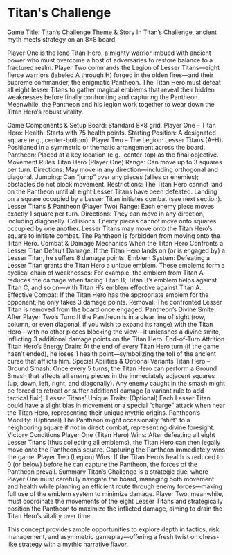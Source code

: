 # Titan's Challenge
Game Title: Titan’s Challenge
Theme & Story
In Titan’s Challenge, ancient myth meets strategy on an 8×8 board.

Player One is the lone Titan Hero, a mighty warrior imbued with ancient power who must overcome a host of adversaries to restore balance to a fractured realm.
Player Two commands the Legion of Lesser Titans—eight fierce warriors (labeled A through H) forged in the olden fires—and their supreme commander, the enigmatic Pantheon.
The Titan Hero must defeat all eight lesser Titans to gather magical emblems that reveal their hidden weaknesses before finally confronting and capturing the Pantheon. Meanwhile, the Pantheon and his legion work together to wear down the Titan Hero’s robust vitality.

Game Components & Setup
Board: Standard 8×8 grid.
Player One – Titan Hero:
Health: Starts with 75 health points.
Starting Position: A designated square (e.g., center-bottom).
Player Two – The Legion:
Lesser Titans (A–H): Positioned in a symmetric or thematic arrangement across the board.
Pantheon: Placed at a key location (e.g., center-top) as the final objective.
Movement Rules
Titan Hero (Player One)
Range: Can move up to 3 squares per turn.
Directions: May move in any direction—including orthogonal and diagonal.
Jumping: Can “jump” over any pieces (allies or enemies); obstacles do not block movement.
Restrictions:
The Titan Hero cannot land on the Pantheon until all eight Lesser Titans have been defeated.
Landing on a square occupied by a Lesser Titan initiates combat (see next section).
Lesser Titans & Pantheon (Player Two)
Range: Each enemy piece moves exactly 1 square per turn.
Directions: They can move in any direction, including diagonally.
Collisions:
Enemy pieces cannot move onto squares occupied by one another.
Lesser Titans may move onto the Titan Hero’s square to initiate combat.
The Pantheon is forbidden from moving onto the Titan Hero.
Combat & Damage Mechanics
When the Titan Hero Confronts a Lesser Titan
Default Damage:
If the Titan Hero lands on (or is engaged by) a Lesser Titan, he suffers 8 damage points.
Emblem System:
Defeating a Lesser Titan grants the Titan Hero a unique emblem.
These emblems form a cyclical chain of weaknesses:
For example, the emblem from Titan A reduces the damage when facing Titan B; Titan B’s emblem helps against Titan C, and so on—with Titan H’s emblem effective against Titan A.
Effective Combat: If the Titan Hero has the appropriate emblem for the opponent, he only takes 3 damage points.
Removal: The confronted Lesser Titan is removed from the board once engaged.
Pantheon’s Divine Smite
After Player Two’s Turn:
If the Pantheon is in a clear line of sight (row, column, or even diagonal, if you wish to expand its range) with the Titan Hero—with no other pieces blocking the view—it unleashes a divine smite, inflicting 3 additional damage points on the Titan Hero.
End-of-Turn Attrition
Titan Hero’s Energy Drain:
At the end of every Titan Hero turn (if the game hasn’t ended), he loses 1 health point—symbolizing the toll of the ancient curse that afflicts him.
Special Abilities & Optional Variants
Titan Hero – Ground Smash:
Once every 5 turns, the Titan Hero can perform a Ground Smash that affects all enemy pieces in the immediately adjacent squares (up, down, left, right, and diagonally).
Any enemy caught in the smash might be forced to retreat or suffer additional damage (a variant rule to add tactical flair).
Lesser Titans’ Unique Traits:
(Optional) Each Lesser Titan could have a slight bias in movement or a special “charge” attack when near the Titan Hero, representing their unique mythic origins.
Pantheon’s Mobility:
(Optional) The Pantheon might occasionally “shift” to a neighboring square if not in direct combat, representing divine foresight.
Victory Conditions
Player One (Titan Hero) Wins:
After defeating all eight Lesser Titans (thus collecting all emblems), the Titan Hero can then legally move onto the Pantheon’s square. Capturing the Pantheon immediately wins the game.
Player Two (Legion) Wins:
If the Titan Hero’s health is reduced to 0 (or below) before he can capture the Pantheon, the forces of the Pantheon prevail.
Summary
Titan’s Challenge is a strategic duel where Player One must carefully navigate the board, managing both movement and health while planning an efficient route through enemy forces—making full use of the emblem system to minimize damage. Player Two, meanwhile, must coordinate the movements of the eight Lesser Titans and strategically position the Pantheon to maximize the inflicted damage, aiming to drain the Titan Hero’s vitality over time.

This concept provides ample opportunities to explore depth in tactics, risk management, and asymmetric gameplay—offering a fresh twist on chess-like strategy with a mythic narrative flavor.